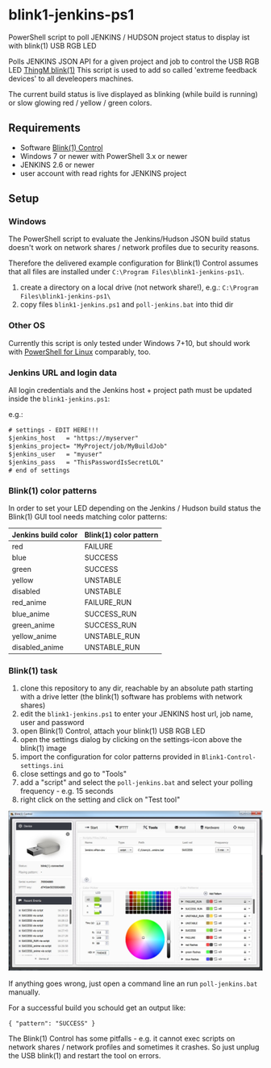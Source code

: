 # blink1-jenkins-ps1
PowerShell script to poll JENKINS / HUDSON project status to display ist with blink(1) USB RGB LED

Polls JENKINS JSON API for a given project and job to control the USB RGB LED [ThingM blink(1)](https://blink1.thingm.com/)
This script is used to add so called 'extreme feedback devices' to all develeopers machines.

The current build status is live displayed as blinking (while build is running) or slow glowing red / yellow / green colors.

## Requirements

- Software [Blink(1) Control](http://blink1.thingm.com/blink1control/)
- Windows 7 or newer with PowerShell 3.x or newer
- JENKINS 2.6 or newer
- user account with read rights for JENKINS project

## Setup

### Windows

The PowerShell script to evaluate the Jenkins/Hudson JSON build status doesn't work on network shares / network profiles due to security reasons.

Therefore the delivered example configuration for Blink(1) Control assumes that all files are installed under `C:\Program Files\blink1-jenkins-ps1\`.

1. create a directory on a local drive (not network share!), e.g.: `C:\Program Files\blink1-jenkins-ps1\`
2. copy files `blink1-jenkins.ps1` and `poll-jenkins.bat` into thid dir

### Other OS

Currently this script is only tested under Windows 7+10, but should work with [PowerShell for Linux](https://docs.microsoft.com/de-de/powershell/scripting/setup/installing-powershell-core-on-linux?view=powershell-6) comparably, too.

### Jenkins URL and login data

All login credentials and the Jenkins host + project path must be updated inside the `blink1-jenkins.ps1`:

e.g.:
```
# settings - EDIT HERE!!!
$jenkins_host 	= "https://myserver"
$jenkins_project= "MyProject/job/MyBuildJob"
$jenkins_user	= "myuser"
$jenkins_pass 	= "ThisPasswordIsSecretLOL"
# end of settings
```

### Blink(1) color patterns

In order to set your LED depending on the Jenkins / Hudson build status the Blink(1) GUI tool needs matching color patterns:

| Jenkins build color | Blink(1) color pattern |
|---------------------|------------------------|
| red                 | FAILURE |
| blue       		      | SUCCESS |
| green      	       	| SUCCESS |
| yellow     		      | UNSTABLE|
| disabled   		      | UNSTABLE|
| red_anime  		      | FAILURE_RUN|
| blue_anime		      | SUCCESS_RUN|
| green_anime		      | SUCCESS_RUN|
| yellow_anime	      | UNSTABLE_RUN|
| disabled_anime      |	UNSTABLE_RUN|


### Blink(1) task

1. clone this repository to any dir, reachable by an absolute path starting with a drive letter (the blink(1) software has problems with network shares)
2. edit the `blink1-jenkins.ps1` to enter your JENKINS host url, job name, user and password
3. open Blink(1) Control, attach your blink(1) USB RGB LED
4. open the settings dialog by clicking on the settings-icon above the blink(1) image
5. import the configuration for color patterns provided in `Blink1-Control-settings.ini`
6. close settings and go to "Tools"
7. add a "script" and select the `poll-jenkins.bat` and select your polling frequency - e.g. 15 seconds
8. right click on the setting and click on "Test tool"

![Blink(1) Control GUI](Blink1-Control-settings.jpg)

If anything goes wrong, just open a command line an run `poll-jenkins.bat` manually. 

For a successful build you schould get an output like:
```
{ "pattern": "SUCCESS" }
```

The Blink(1) Control has some pitfalls - e.g. it cannot exec scripts on network shares / network profiles and sometimes it crashes. So just unplug the USB blink(1) and restart the tool on errors.
